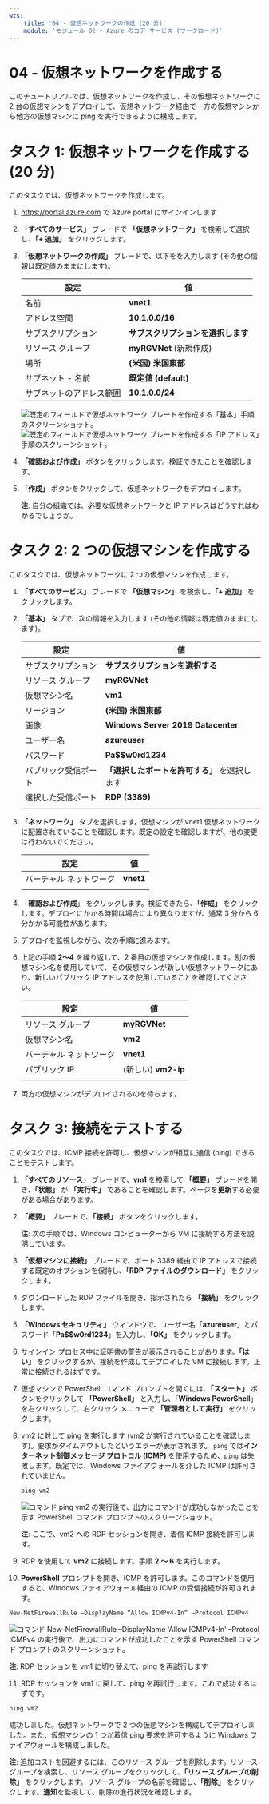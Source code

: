 ```yaml
---
wts:
    title: '04 - 仮想ネットワークの作成 (20 分)'
    module: 'モジュール 02 - Azure のコア サービス (ワークロード)'
---
```

# 04 - 仮想ネットワークを作成する

このチュートリアルでは、仮想ネットワークを作成し、その仮想ネットワークに 2 台の仮想マシンをデプロイして、仮想ネットワーク経由で一方の仮想マシンから他方の仮想マシンに ping を実行できるように構成します。

# タスク 1: 仮想ネットワークを作成する (20 分)

このタスクでは、仮想ネットワークを作成します。 

1. <a href="https://portal.azure.com" target="_blank"><span style="color: #0066cc;" color="#0066cc">https://portal.azure.com</span></a> で Azure portal にサインインします

2. **「すべてのサービス」** ブレードで **「仮想ネットワーク」** を検索して選択し、**「+ 追加」** をクリックします。 

3. **「仮想ネットワークの作成」** ブレードで、以下をを入力します (その他の情報は既定値のままにします)。

    | 設定 | 値 | 
    | --- | --- |
    | 名前 | **vnet1** |
    | アドレス空間 |**10.1.0.0/16** |
    | サブスクリプション | **サブスクリプションを選択します** |
    | リソース グループ | **myRGVNet** (新規作成) |
    | 場所 | **(米国) 米国東部** |
    | サブネット - 名前 | **既定値 (default)** |
    | サブネットのアドレス範囲 | **10.1.0.0/24** |

    ![既定のフィールドで仮想ネットワーク ブレードを作成する「基本」手順のスクリーンショット。](../images/0301a.png)
    ![既定のフィールドで仮想ネットワーク ブレードを作成する「IP アドレス」手順のスクリーンショット。](../images/0301b.png)

5. **「確認および作成」** ボタンをクリックします。検証できたことを確認します。

6. **「作成」** ボタンをクリックして、仮想ネットワークをデプロイします。 

    **注**: 自分の組織では、必要な仮想ネットワークと IP アドレスはどうすればわかるでしょうか。

# タスク 2: 2 つの仮想マシンを作成する

このタスクでは、仮想ネットワークに 2 つの仮想マシンを作成します。 

1. **「すべてのサービス」** ブレードで **「仮想マシン」** を検索し、**「+ 追加」** をクリックします。 

2. **「基本」** タブで、次の情報を入力します (その他の情報は既定値のままにします)。

   | 設定 | 値 | 
   | --- | --- |
   | サブスクリプション | **サブスクリプションを選択する**  |
   | リソース グループ |  **myRGVNet** |
   | 仮想マシン名 | **vm1**|
   | リージョン | **(米国) 米国東部** |
   | 画像 | **Windows Server 2019 Datacenter** |
   | ユーザー名| **azureuser** |
   | パスワード| **Pa$$w0rd1234** |
   | パブリック受信ポート| **「選択したポートを許可する」** を選択します  |
   | 選択した受信ポート| **RDP (3389)** |
   |||

3. **「ネットワーク」** タブを選択します。仮想マシンが vnet1 仮想ネットワークに配置されていることを確認します。既定の設定を確認しますが、他の変更は行わないでください。 

   | 設定 | 値 | 
   | --- | --- |
   | バーチャル ネットワーク | **vnet1** |
   |||

4. 「**確認および作成**」 をクリックします。検証できたら、**「作成」** をクリックします。デプロイにかかる時間は場合により異なりますが、通常 3 分から 6 分かかる可能性があります。

5. デプロイを監視しながら、次の手順に進みます。 

6. 上記の手順 **2〜4** を繰り返して、2 番目の仮想マシンを作成します。別の仮想マシン名を使用していて、その仮想マシンが新しい仮想ネットワークにあり、新しいパブリック IP アドレスを使用していることを確認してください。

    | 設定 | 値 |
    | --- | --- |
    | リソース グループ | **myRGVNet** |
    | 仮想マシン名 |  **vm2** |
    | バーチャル ネットワーク | **vnet1** |
    | パブリック IP | (新しい) **vm2-ip** |
    |||

7. 両方の仮想マシンがデプロイされるのを待ちます。 

# タスク 3: 接続をテストする 

このタスクでは、ICMP 接続を許可し、仮想マシンが相互に通信 (ping) できることをテストします。 

1. **「すべてのリソース」** ブレードで、**vm1** を検索して **「概要」** ブレードを開き、**「状態」** が **「実行中」** であることを確認します。ページを**更新**する必要がある場合があります。

2. **「概要」** ブレードで、**「接続」** ボタンをクリックします。

    **注**: 次の手順では、Windows コンピューターから VM に接続する方法を説明しています。 

3. **「仮想マシンに接続」** ブレードで、ポート 3389 経由で IP アドレスで接続する既定のオプションを保持し、**「RDP ファイルのダウンロード」** をクリックします。

4. ダウンロードした RDP ファイルを開き、指示されたら **「接続」** をクリックします。 

5. **「Windows セキュリティ」** ウィンドウで、ユーザー名「**azureuser**」とパスワード「**Pa$$w0rd1234**」を入力し、**「OK」** をクリックします。

6. サインイン プロセス中に証明書の警告が表示されることがあります。**「はい」** をクリックするか、接続を作成してデプロイした VM に接続します。正常に接続されるはずです。

7. 仮想マシンで PowerShell コマンド プロンプトを開くには、**「スタート」** ボタンをクリックして **「PowerShell」** と入力し、「**Windows PowerShell**」 を右クリックして、右クリック メニューで **「管理者として実行」** をクリックします。

8. vm2 に対して ping を実行します (vm2 が実行されていることを確認します)。要求がタイムアウトしたというエラーが表示されます。  `ping` では**インターネット制御メッセージ プロトコル (ICMP)** を使用するため、`ping` は失敗します。既定では、Windows ファイアウォールを介した ICMP は許可されていません。


   ```PowerShell
   ping vm2
   ```
   
   ![コマンド ping vm2 の実行後で、出力にコマンドが成功しなかったことを示す PowerShell コマンド プロンプトのスクリーンショット。](../images/0302.png)

    **注**: ここで、vm2 への RDP セッションを開き、着信 ICMP 接続を許可します。

9. RDP を使用して **vm2** に接続します。手順 **2 ～ 6** を実行します。

10. **PowerShell** プロンプトを開き、ICMP を許可します。このコマンドを使用すると、Windows ファイアウォール経由の ICMP の受信接続が許可されます。

   ```PowerShell
   New-NetFirewallRule –DisplayName “Allow ICMPv4-In” –Protocol ICMPv4
   ```
   ![コマンド New-NetFirewallRule –DisplayName 'Allow ICMPv4-In' –Protocol ICMPv4 の実行後で、出力にコマンドが成功したことを示す PowerShell コマンド プロンプトのスクリーンショット。](../images/0303.png)

   **注**: RDP セッションを vm1 に切り替えて、ping を再試行します

11. RDP セッションを vm1 に戻して、ping を再試行します。これで成功するはずです。 

   ```PowerShell
   ping vm2
   ```

成功しました。仮想ネットワークで 2 つの仮想マシンを構成してデプロイしました。また、仮想マシンの 1 つが着信 ping 要求を許可するように Windows ファイアウォールを構成しました。 

**注**: 追加コストを回避するには、このリソース グループを削除します。リソース グループを検索し、リソース グループをクリックして、**「リソース グループの削除」** をクリックします。リソース グループの名前を確認し、**「削除」** をクリックします。**通知**を監視して、削除の進行状況を確認します。
